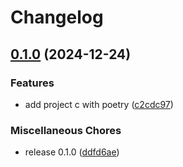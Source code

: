 # Changelog

## [0.1.0](https://github.com/McK-Internal/aws-analytics-lab-pdk-poc2/compare/projC-v0.1.0...projC@v0.1.0) (2024-12-24)


### Features

* add project c with poetry ([c2cdc97](https://github.com/McK-Internal/aws-analytics-lab-pdk-poc2/commit/c2cdc97dd34efd0fb3097a8a8ad845dc41c58a6d))


### Miscellaneous Chores

* release 0.1.0 ([ddfd6ae](https://github.com/McK-Internal/aws-analytics-lab-pdk-poc2/commit/ddfd6ae03682a716c57240fe10c961ea8be07a78))
